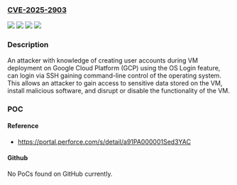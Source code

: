 ### [CVE-2025-2903](https://cve.mitre.org/cgi-bin/cvename.cgi?name=CVE-2025-2903)
![](https://img.shields.io/static/v1?label=Product&message=Delphix&color=blue)
![](https://img.shields.io/static/v1?label=Version&message=14.0.0.0%20&color=brightgreen)
![](https://img.shields.io/static/v1?label=Vulnerability&message=CWE-267%20Privilege%20Defined%20With%20Unsafe%20Actions&color=brightgreen)
![](https://img.shields.io/static/v1?label=Vulnerability&message=CWE-268%20Privilege%20Chaining&color=brightgreen)

### Description

An attacker with knowledge of creating user accounts during VM deployment on Google Cloud Platform (GCP) using the OS Login feature, can login via SSH gaining command-line control of the operating system. This allows an attacker to gain access to sensitive data stored on the VM, install malicious software, and disrupt or disable the functionality of the VM.

### POC

#### Reference
- https://portal.perforce.com/s/detail/a91PA000001Sed3YAC

#### Github
No PoCs found on GitHub currently.


